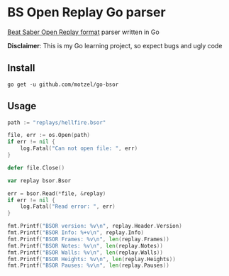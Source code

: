 # BS Open Replay Go parser

[Beat Saber Open Replay format](https://github.com/BeatLeader/BS-Open-Replay) parser written in Go

**Disclaimer**: This is my Go learning project, so expect bugs and ugly code

## Install

```
go get -u github.com/motzel/go-bsor
```

## Usage

```go
path := "replays/hellfire.bsor"

file, err := os.Open(path)
if err != nil {
    log.Fatal("Can not open file: ", err)
}

defer file.Close()

var replay bsor.Bsor

err = bsor.Read(*file, &replay)
if err != nil {
    log.Fatal("Read error: ", err)
}

fmt.Printf("BSOR version: %v\n", replay.Header.Version)
fmt.Printf("BSOR Info: %+v\n", replay.Info)
fmt.Printf("BSOR Frames: %v\n", len(replay.Frames))
fmt.Printf("BSOR Notes: %v\n", len(replay.Notes))
fmt.Printf("BSOR Walls: %v\n", len(replay.Walls))
fmt.Printf("BSOR Heights: %v\n", len(replay.Heights))
fmt.Printf("BSOR Pauses: %v\n", len(replay.Pauses))
```
